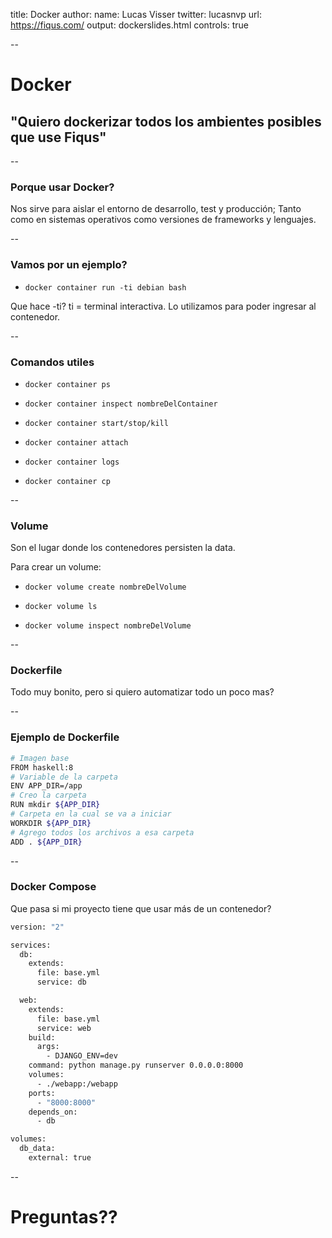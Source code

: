 title: Docker
author:
  name: Lucas Visser
  twitter: lucasnvp
  url: https://fiqus.com/
output: dockerslides.html
controls: true

--

# Docker

## "Quiero dockerizar todos los ambientes posibles que use Fiqus"

--

### Porque usar Docker?

Nos sirve para aislar el entorno de desarrollo, test y producción; Tanto como en sistemas operativos como versiones de frameworks y lenguajes.

--

### Vamos por un ejemplo? 

* `docker container run -ti debian bash`

Que hace -ti? ti = terminal interactiva. Lo utilizamos para poder ingresar al contenedor.

--

### Comandos utiles

* `docker container ps`

* `docker container inspect nombreDelContainer`

* `docker container start/stop/kill`

* `docker container attach`

* `docker container logs`

* `docker container cp`

--

### Volume

Son el lugar donde los contenedores persisten la data.

Para crear un volume:

* `docker volume create nombreDelVolume`

* `docker volume ls`

* `docker volume inspect nombreDelVolume`

--

### Dockerfile

Todo muy bonito, pero si quiero automatizar todo un poco mas?

--

### Ejemplo de Dockerfile

```bash
# Imagen base
FROM haskell:8
# Variable de la carpeta
ENV APP_DIR=/app
# Creo la carpeta
RUN mkdir ${APP_DIR}
# Carpeta en la cual se va a iniciar
WORKDIR ${APP_DIR}
# Agrego todos los archivos a esa carpeta
ADD . ${APP_DIR}
```

--

### Docker Compose

Que pasa si mi proyecto tiene que usar más de un contenedor?

```bash
version: "2"

services:
  db:
    extends:
      file: base.yml
      service: db

  web:
    extends:
      file: base.yml
      service: web
    build:
      args:
        - DJANGO_ENV=dev
    command: python manage.py runserver 0.0.0.0:8000
    volumes:
      - ./webapp:/webapp
    ports:
      - "8000:8000"
    depends_on:
      - db

volumes:
  db_data:
    external: true
```

--

# Preguntas??